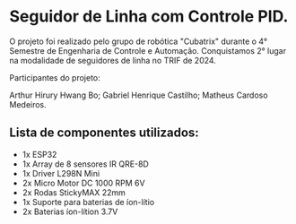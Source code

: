 # Seguidor de Linha com Controle PID.

O projeto foi realizado pelo grupo de robótica "Cubatrix" durante o 4° Semestre de Engenharia de Controle e Automação. Conquistamos 2° lugar na modalidade de seguidores de linha
no TRIF de 2024.

Participantes do projeto:

Arthur Hirury Hwang Bo;
Gabriel Henrique Castilho;
Matheus Cardoso Medeiros.

## Lista de componentes utilizados:

* 1x ESP32
* 1x Array de 8 sensores IR QRE-8D
* 1x Driver L298N Mini
* 2x Micro Motor DC 1000 RPM 6V
* 2x Rodas StickyMAX 22mm
* 1x Suporte para baterias de íon-lítio
* 2x Baterias íon-lítion 3.7V

